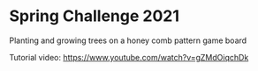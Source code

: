 # Spring Challenge 2021

Planting and growing trees on a honey comb pattern game board 

Tutorial video: https://www.youtube.com/watch?v=gZMdOiqchDk

